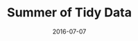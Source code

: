 ---
title: Summer of Tidy Data
text: These two summer sessions will be focused on the concept of tidy data and how it applies to your research.  Data managment and data design are something that, if done right, will make your subsequent analysis MUCH easier.  If little thought is given up front, then you'll be spending lots of time at the end.
link: https://github.com/rhodyrstats/rhodyrstats.github.io/issues/20
eventlink: 
location: "URI, Kingston, RI, CBLS Room 435"
date: 2016-07-07
publish: yes
---
